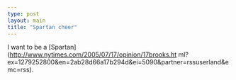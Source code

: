 ```yaml
---
type: post
layout: main
title: "Spartan cheer"
---
```

I want to be a [Spartan](http://www.nytimes.com/2005/07/17/opinion/17brooks.ht
ml?ex=1279252800&en=2ab28d66a17b294d&ei=5090&partner=rssuserland&emc=rss).

